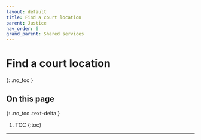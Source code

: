 ```yaml
---
layout: default
title: Find a court location
parent: Justice
nav_order: 6
grand_parent: Shared services
---
```


# Find a court location
{: .no_toc }

## On this page
{: .no_toc .text-delta }

1. TOC
{:toc}

---
